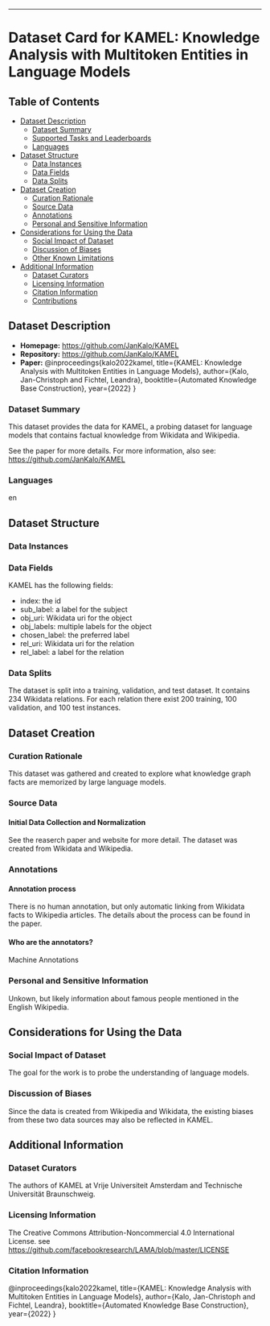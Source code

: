 ---

# Dataset Card for KAMEL: Knowledge Analysis with Multitoken Entities in Language Models
## Table of Contents
- [Dataset Description](#dataset-description)
  - [Dataset Summary](#dataset-summary)
  - [Supported Tasks and Leaderboards](#supported-tasks-and-leaderboards)
  - [Languages](#languages)
- [Dataset Structure](#dataset-structure)
  - [Data Instances](#data-instances)
  - [Data Fields](#data-fields)
  - [Data Splits](#data-splits)
- [Dataset Creation](#dataset-creation)
  - [Curation Rationale](#curation-rationale)
  - [Source Data](#source-data)
  - [Annotations](#annotations)
  - [Personal and Sensitive Information](#personal-and-sensitive-information)
- [Considerations for Using the Data](#considerations-for-using-the-data)
  - [Social Impact of Dataset](#social-impact-of-dataset)
  - [Discussion of Biases](#discussion-of-biases)
  - [Other Known Limitations](#other-known-limitations)
- [Additional Information](#additional-information)
  - [Dataset Curators](#dataset-curators)
  - [Licensing Information](#licensing-information)
  - [Citation Information](#citation-information)
  - [Contributions](#contributions)
## Dataset Description
- **Homepage:**
https://github.com/JanKalo/KAMEL
- **Repository:**
https://github.com/JanKalo/KAMEL
- **Paper:**
@inproceedings{kalo2022kamel,
  title={KAMEL: Knowledge Analysis with Multitoken Entities in Language Models},
  author={Kalo, Jan-Christoph and Fichtel, Leandra},
  booktitle={Automated Knowledge Base Construction},
  year={2022}
}
### Dataset Summary
This dataset provides the data for KAMEL, a probing dataset for language models that contains factual knowledge
from Wikidata and Wikipedia.

See the paper for more details.  For more information, also see:
https://github.com/JanKalo/KAMEL
### Languages
en
## Dataset Structure
### Data Instances


### Data Fields
KAMEL has the following fields:
* index: the id
* sub_label: a label for the subject 
* obj_uri: Wikidata uri for the object 
* obj_labels:  multiple labels for the object
* chosen_label: the preferred label  
* rel_uri: Wikidata uri for the relation
* rel_label: a label for the relation

### Data Splits
The dataset is split into a training, validation, and test dataset.
It contains 234 Wikidata relations. 
For each relation there exist 200 training, 100 validation,
and 100 test instances.

## Dataset Creation
### Curation Rationale
This dataset was gathered and created to explore what knowledge graph facts are memorized by large language models.
### Source Data
#### Initial Data Collection and Normalization
See the reaserch paper and website for more detail. The dataset was
created from Wikidata and Wikipedia.
### Annotations
#### Annotation process
There is no human annotation, but only automatic linking from Wikidata facts to Wikipedia articles.
The details about the process can be found in the paper.
#### Who are the annotators?
Machine Annotations
### Personal and Sensitive Information
Unkown, but likely information about famous people mentioned in the English Wikipedia.
## Considerations for Using the Data
### Social Impact of Dataset
The goal for the work is to probe the understanding of language models.
### Discussion of Biases
Since the data is created from Wikipedia and Wikidata, the existing biases from these two data sources may also be reflected in KAMEL.
## Additional Information
### Dataset Curators
The authors of KAMEL at Vrije Universiteit Amsterdam and Technische Universität Braunschweig.
### Licensing Information
The Creative Commons Attribution-Noncommercial 4.0 International License. see https://github.com/facebookresearch/LAMA/blob/master/LICENSE
### Citation Information
@inproceedings{kalo2022kamel,
  title={KAMEL: Knowledge Analysis with Multitoken Entities in Language Models},
  author={Kalo, Jan-Christoph and Fichtel, Leandra},
  booktitle={Automated Knowledge Base Construction},
  year={2022}
}

